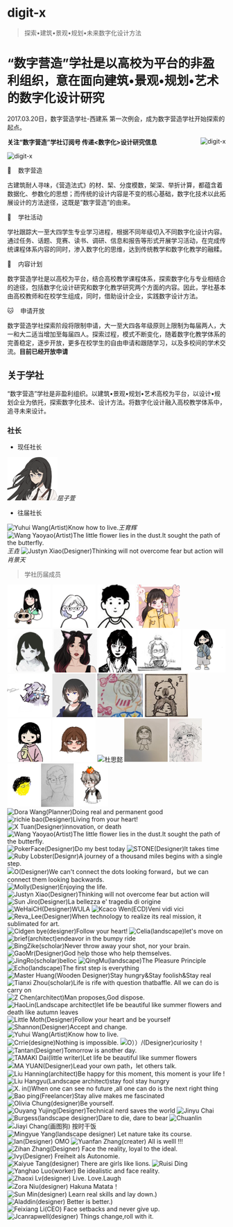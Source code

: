 # digit-x
> 探索•建筑•景观•规划•未来数字化设计方法

# “数字营造”学社是以高校为平台的非盈利组织，意在面向建筑•景观•规划•艺术的数字化设计研究

2017.03.20日，数字营造学社-西建系 第一次例会，成为数字营造学社开始探索的起点。

<img src="./imgs/signature_black.png" height="auto" width="auto"  title="digit-x" style="float:right">

**关注“数字营造”学社订阅号  传递<数字化>设计研究信息**

<img src="./imgs/wechat.jpg" height="200" width="auto"  title="digit-x">

🐆&nbsp;&nbsp;&nbsp;&nbsp;数字营造

古建筑耐人寻味，《营造法式》的材、栔、分度模数，架深、举折计算，都蕴含着数据化、参数化的思想；而传统的设计内容是不变的核心基础，数字化技术以此拓展设计的方法途径，这既是”数字营造”的由来。

🐣&nbsp;&nbsp;&nbsp;&nbsp;学社活动

学社跟踪大一至大四学生专业学习进程，根据不同年级切入不同数字化设计内容。通过任务、话题、竞赛、读书、调研、信息和报告等形式开展学习活动，在完成传统课程体系内容的同时，渗入数字化的思维，达到传统教学和数字化教学的融糅。

🐞&nbsp;&nbsp;&nbsp;&nbsp;内容计划

数字营造学社是以高校为平台，结合高校教学课程体系，探索数字化与专业相结合的途径，包括数字化设计研究和数字化教学研究两个方面的内容。因此，学社基本由高校教师和在校学生组成，同时，借助设计企业，实践数字设计方法。

🐱&nbsp;&nbsp;&nbsp;&nbsp;申请开放

数字营造学社探索阶段将限制申请，大一至大四各年级原则上限制为每届两人，大一和大二适当增加至每届四人。探索过程，模式不断变化，随着数字化教学体系的完善稳定，逐步开放，更多在校学生的自由申请和跟随学习，以及多校间的学术交流。**目前已经开放申请**

## 关于学社
“数字营造”学社是非盈利组织。以建筑•景观•规划•艺术高校为平台，以设计•规划企业为依托，探索数字化技术、设计方法。将数字化设计融入高校教学体系中，追寻未来设计。
### 社长

* 现任社长

<img title="屈子萱" src="./imgs/members201401/屈子萱.png" height="100" width="auto" /><em>屈子萱</em>

* 往届社长

<img title="Yuhui Wang(Artist)Know how to live." src="./imgs/0157.jpg" height="100" width="auto" /><em>王育辉</em> <img title="Wang Yaoyao(Artist)The little flower lies in the dust.It sought the path of the butterfly." src="./imgs/0005.jpg" height="100" width="auto" /><em>王垚</em> <img title="Justyn Xiao(Designer)Thinking will not overcome fear but action will" src="./imgs/0011.jpg" height="100" width="auto" /><em>肖景天</em>

> 学社历届成员

<p float="left">  
  <img title="余戈言" src="./imgs/members201401/余戈言.jpg" height="100" width="auto" />
  <img title="张琳娇" src="./imgs/members201401/张琳娇.jpg" height="100" width="auto" />
  <img title="杨明烨" src="./imgs/members201401/杨明烨.jpg" height="100" width="auto" />
  <img title="/王皖杰" src="./imgs/members201401/王皖杰.jpg" height="100" width="auto" />
  <img title="王霞" src="./imgs/members201401/王霞.jpg" height="100" width="auto" />
  <img title="韦子怡" src="./imgs/members201401/韦子怡.jpg" height="100" width="auto" />
  <img title="马婉婷" src="./imgs/members201401/马婉婷.jpg" height="100" width="auto" />
  <img title="鲍砾阳" src="./imgs/members201401/鲍砾阳.jpg" height="100" width="auto" />
  <img title="刘冬妮" src="./imgs/members202401/刘冬妮.jpg" height="100" width="auto" />
  <img title="孙晓月" src="./imgs/members202401/孙晓月.jpg" height="100" width="auto" />
  <img title="孙雨萱" src="./imgs/members202401/孙雨萱.jpg" height="100" width="auto" />
  <img title="宋新颖" src="./imgs/members202401/宋新颖.jpg" height="100" width="auto" />
  <img title="张奕扬" src="./imgs/members202401/张奕扬.jpg" height="100" width="auto" />
  <img title="张津榕" src="./imgs/members202401/张津榕.jpg" height="100" width="auto" />
  <img title="李思琪" src="./imgs/members202401/李思琪.jpg" height="100" width="auto" />
  <img title="杜思懿" src="./imgs/members202401/杜思懿.jpg" height="100" width="auto" />
  <img title="王梓晨" src="./imgs/members202401/王梓晨.jpg" height="100" width="auto" />
  <img title="田雨晨" src="./imgs/members202401/田雨晨.jpg" height="100" width="auto" />
  <img title="郑宗兴" src="./imgs/members202401/郑宗兴.jpg" height="100" width="auto" />
  <img title="韩正升" src="./imgs/members202401/韩正升.jpg" height="100" width="auto" />
  <img title="黄昊天" src="./imgs/members202401/黄昊天.jpg" height="100" width="auto" />
  <img title="Dora Wang(Planner)Doing real and permanent good" src="./imgs/0003.jpg" height="100" width="auto" />
  <img title="richie bao(Designer)Living from your heart!" src="./imgs/0002.jpg" height="100" width="auto"/>
  <img title="X Tuan(Designer)innovation, or death" src="./imgs/0004.jpg" height="100" width="auto" />
  <img title="Wang Yaoyao(Artist)The little flower lies in the dust.It sought the path of the butterfly." src="./imgs/0005.jpg" height="100" width="auto" />
  <img title="PokerFace(Designer)Do my best today" src="./imgs/0006.jpg" height="100" width="auto" />
  <img title="STONE(Designer)It takes time" src="./imgs/0007.jpg" height="100" width="auto" />
  <img title="Ruby Lobster(Designr)A journey of a thousand miles begins with a single step." src="./imgs/0008.jpg" height="100" width="auto" />
  <img title="O(Designer)We can't connect the dots looking forward，but we can connect them looking backwards." src="./imgs/0009.jpg" height="100" width="auto" />
  <img title="Molly(Designer)Enjoying the life." src="./imgs/0010.jpg" height="100" width="auto" />
  <img title="Justyn Xiao(Designer)Thinking will not overcome fear but action will" src="./imgs/0011.jpg" height="100" width="auto" />
  <img title="Sun Jiro(Designer)La bellezza e' tragedia di origine" src="./imgs/0012.jpg" height="100" width="auto" />
  <img title="WeHaiCH(Designer)WULA" src="./imgs/0013.png" height="100" width="auto" />
  <img title="Kcaco Wen(ECD)Veni vidi vici" src="./imgs/0014.jpg" height="100" width="auto" />
  <img title="Reva_Lee(Designer)When technology to realize its real mission, it sublimated for art." src="./imgs/0015.jpg" height="100" width="auto" />
  <img title="Cidgen bye(designer)Follow your heart!" src="./imgs/0016.jpg" height="100" width="auto" />
  <img title="Celia(landscape)let's move on" src="./imgs/0017.jpg" height="100" width="auto" />
  <img title="brief(architect)endeavor in the bumpy ride" src="./imgs/0018.png" height="100" width="auto" />
  <img title="BingZike(scholar)Never throw away your shot, nor your brain." src="./imgs/0019.jpg" height="100" width="auto" />
  <img title="GaoMr(Designer)God help those who help themselves." src="./imgs/0020.jpg" height="100" width="auto" />
  <img title="JingRo(scholar)belloc" src="./imgs/0021.jpg" height="100" width="auto" />
  <img title="QingMu(landscape)The Pleasure Principle" src="./imgs/0022.jpg" height="100" width="auto" />
  <img title="Echo(landscape)The first step is everything" src="./imgs/0023.jpg" height="100" width="auto" />
  <img title="Master Huang(Wooden Designer)Stay hungry&Stay foolish&Stay real" src="./imgs/0024.jpg" height="100" width="auto" />
  <img title="Tianxi Zhou(scholar)Life is rife with question thatbaffle. All we can do is carry on" src="./imgs/0025.png" height="100" width="auto" />
  <img title="Z Chen(architect)Man proposes,God dispose." src="./imgs/0026.jpg" height="100" width="auto" />
  <img title="HaoLin(Landscape architect)let life be beautiful like summer flowers and death like autumn leaves" src="./imgs/0027.png" height="100" width="auto" />
  <img title="Little Moth(Designer)Follow your heart and be yourself" src="./imgs/0028.jpg" height="100" width="auto" />
  <img title="Shannon(Designer)Accept and change." src="./imgs/0029.jpg" height="100" width="auto" />
  <img title="Yuhui Wang(Artist)Know how to live." src="./imgs/0157.jpg" height="100" width="auto" />
  <img title="Crrie(designe)Nothing is impossible." src="./imgs/0158.jpg" height="100" width="auto" />
  <img title="O））/(Designer)curiosity！" src="./imgs/0159.jpg" height="100" width="auto" />
  <img title="Tantan(Designer)Tomorrow is another day." src="./imgs/0160.jpg" height="100" width="auto" />
  <img title="TAMAKI  Dai(little writer)Let life be beautiful like summer flowers" src="./imgs/0161.jpg" height="100" width="auto" />
  <img title="MA YUAN(Designer)Lead your own path，let others talk." src="./imgs/0162.jpg" height="100" width="auto" />
  <img title="Liu Hanning(architect)Be happy for this moment, this moment is your life !" src="./imgs/0163.jpg" height="100" width="auto" />
  <img title="Liu Hangyu(Landscape architect)stay fool stay hungry" src="./imgs/0164.jpg" height="100" width="auto" />
  <img title="X.   in()When one can see no future ,all one can do is the next right thing" src="./imgs/0165.jpg" height="100" width="auto" />
  <img title="Bao ping(Freelancer)Stay alive makes me fascinated" src="./imgs/0166.jpg" height="100" width="auto" />
  <img title="Olivia Chung(designer)Be yourself. " src="./imgs/0167.jpg" height="100" width="auto" />
  <img title="Ouyang Yujing(Designer)Technical nerd saves the world" src="./imgs/0168.jpg" height="100" width="auto" />
  <img title="Jinyu Chai" src="./imgs/0169.jpg" height="100" width="auto" />
  <img title="Burgess(landscape designer)Dare to die, dare to bear" src="./imgs/0170.jpg" height="100" width="auto" />
  <img title="Chuanlin " src="./imgs/Chuanlin Nie_1901 LA.jpg" height="100" width="auto" />
  <img title="Jiayi Chang(画图狗) 按时干饭" src="./imgs/Jiayi Chang_1902 LA.jpg" height="100" width="auto" />
  <img title="Mingyue Yang(landscape designer) Let nature take its course." src="./imgs/Mingyue Yang_2002 LA.jpg" height="100" width="auto" />
  <img title="Ian(Designer) OMO" src="./imgs/Shanyuan Yan_1902 planning.jpg" height="100" width="auto" />
  <img title="Yuanfan Zhang(creater) All is welll  !!!" src="./imgs/Yuanfan Zhang_2001 planning.jpg" height="100" width="auto" />
  <img title="Zihan Zhang(Designer) Face the reality, loyal to the ideal." src="./imgs/Zihan Zhang_2001 planning.jpg" height="100" width="auto" />
  <img title="Ivy(Designer) Freiheit als Autonomie." src="./imgs/Fulin Zhu_2001 LA.jpg" height="100" width="auto" />
  <img title="Kaiyue Tang(designer) There are girls like lions." src="./imgs/Kaiyue Tang_1902 LA.jpg" height="100" width="auto" />
  <img title="Ruisi Ding " src="./imgs/Ruisi Ding_1901 LA.jpg" height="100" width="auto" />
  <img title="Yanghao Luo(worker) Be idealistic and face reality." src="./imgs/Yanghao Luo_1901 LA.jpg" height="100" width="auto" />
  <img title="Zhaoxi Lv(designer) Live. Love.Laugh" src="./imgs/Zhaoxi Lv_1902 LA.jpg" height="100" width="auto" />
  <img title="Zora Niu(designer) Hakuna Matata！" src="./imgs/Zimu Niu_1901 LA.png" height="100" width="auto" />
  <img title="Sun Min(designer) Learn real skills and lay down.) " src="./imgs/sunmin.jpg" height="100" width="auto" />
  <img title="Aladdin(designer) Better is better.) " src="./imgs/Changshuai Ren.jpg" height="100" width="auto" />
  <img title="Feixiang Li(CEO) Face setbacks and never give up." src="./imgs/Feixiang Li.jpg" height="100" width="auto" />
  <img title="Jcanrapwell(designer) Things change,roll with it." src="./imgs/JI Hao.jpg" height="100" width="auto" />


</p>



